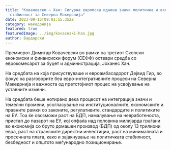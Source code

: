 ```yaml
---
title: "Ковачевски – Хан: Сигурна европска иднина значи политичка и економска
  стабилност за Северна Македонија"
date: 2023-09-15T09:01:15.352Z
category: македонија
featured: true
featuredImage: ../img/kovaceski-han.jpg
author: Вардарски
---
```

<!--StartFragment-->

Премиерот Димитар Ковачевски во рамки на третиот Скопски економски и финансиски форум (СЕФФ) оствари средба со еврокомесарот за буџет и администрација, Јоханес Хан.

На средбата на која присуствуваше и евроамбасадорот Дејвид Гир, во фокус на разговорите беа евро-интегративните процеси на Северна Македонија и важноста од претстојниот процес на усвојување на уставните измени.

На средбата беше нотирано дека процесот на интеграција значи и темелни промени, усогласување на институционалните, економските и правните рамки со законите, регулативите, стандардите и политиките на ЕУ. Тоа ќе овозможи раст на БДП, намалување на невработеноста, пристап до пазарот на ЕУ, кој опфаќа над половина милијарда граѓани во економија со бруто домашен производ (БДП) од околу 13 трилиони евра, раст на странските директни инвестиции, раст на минималната и просечната плата, како и зајакнување на политичката стабилност, безбедност и општото меѓународно позиционирање.



<!--EndFragment-->